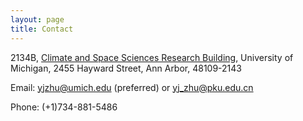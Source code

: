 ```yaml
---
layout: page
title: Contact
---
```


2134B, [Climate and Space Sciences Research Building](https://goo.gl/maps/LL1KGmYJP7JcBuXw7), University of Michigan, 2455 Hayward Street, Ann Arbor, 48109-2143

Email: [yjzhu@umich.edu](mailto:yjzhu@umich.edu) (preferred) or [yj_zhu@pku.edu.cn](mailto:yj_zhu@pku.edu.cn) 

Phone: (+1)734-881-5486


